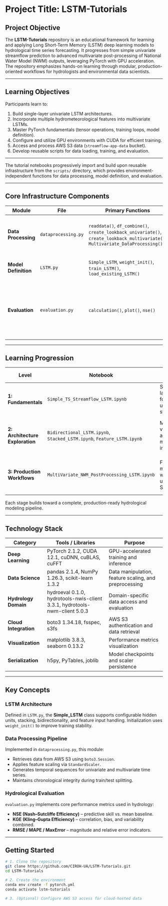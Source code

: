 # Project Title: **LSTM-Tutorials**

## Project Objective  
The **LSTM-Tutorials** repository is an educational framework for learning and applying Long Short-Term Memory (LSTM) deep learning models to hydrological time series forecasting. It progresses from simple univariate streamflow prediction to advanced multivariate post-processing of National Water Model (NWM) outputs, leveraging PyTorch with GPU acceleration. The repository emphasizes hands-on learning through modular, production-oriented workflows for hydrologists and environmental data scientists.  

---

## Learning Objectives  
Participants learn to:
1. Build single-layer univariate LSTM architectures.  
2. Incorporate multiple hydrometeorological features into multivariate LSTMs.  
3. Master PyTorch fundamentals (tensor operations, training loops, model definition).  
4. Configure and utilize GPU environments with CUDA for efficient training.  
5. Access and process AWS S3 data (`streamflow-app-data` bucket).  
6. Develop reusable scripts for data loading, training, and evaluation.  

---


The tutorial notebooks progressively import and build upon reusable infrastructure from the `scripts/` directory, which provides environment-independent functions for data processing, model definition, and evaluation.  

---

## Core Infrastructure Components  

| Module | File | Primary Functions | Purpose |
|--------|------|------------------|----------|
| **Data Processing** | `dataprocessing.py` | `readdata()`, `df_combine()`, `create_lookback_univariate()`, `create_lookback_multivariate()`, `Multivariate_DataProcessing()` | AWS S3 integration, feature scaling, sequence creation |
| **Model Definition** | `LSTM.py` | `Simple_LSTM`, `weight_init()`, `train_LSTM()`, `load_existing_LSTM()` | Model definition, training, and persistence |
| **Evaluation** | `evaluation.py` | `calculation()`, `plot()`, `nse()` | Hydrological metrics (NSE, KGE, RMSE, MAPE, MaxError), inverse scaling, visualization |

---

## Learning Progression  

| Level | Notebook | Focus | Key Concepts |
|--------|-----------|--------|---------------|
| **1: Fundamentals** | `Simple_TS_Streamflow_LSTM.ipynb` | Single-layer LSTM for univariate streamflow | PyTorch basics, CPU/GPU configuration |
| **2: Architecture Exploration** | `Bidirectional_LSTM.ipynb`, `Stacked_LSTM.ipynb`, `Feature_LSTM.ipynb` | Model variants and multivariate inputs | Bidirectional layers, stacked architectures, feature engineering |
| **3: Production Workflows** | `MultiVariate_NWM_PostProcessing_LSTM.ipynb` | Full multivariate workflow using AWS S3 data | Data integration, model training, performance evaluation |

Each stage builds toward a complete, production-ready hydrological modeling pipeline.

---

## Technology Stack  

| Category | Tools / Libraries | Purpose |
|-----------|-------------------|----------|
| **Deep Learning** | PyTorch 2.1.2, CUDA 12.1, cuDNN, cuBLAS, cuFFT | GPU-accelerated training and inference |
| **Data Science** | pandas 2.1.4, NumPy 1.26.3, scikit-learn 1.3.2 | Data manipulation, feature scaling, and preprocessing |
| **Hydrology Domain** | hydroeval 0.1.0, hydrotools-nwis-client 3.3.1, hydrotools-nwm-client 5.0.3 | Domain-specific data access and evaluation |
| **Cloud Integration** | boto3 1.34.18, fsspec, s3fs | AWS S3 authentication and data retrieval |
| **Visualization** | matplotlib 3.8.3, seaborn 0.13.2 | Performance metrics visualization |
| **Serialization** | h5py, PyTables, joblib | Model checkpoints and scaler persistence |

---

## Key Concepts  

### LSTM Architecture  
Defined in `LSTM.py`, the **Simple_LSTM** class supports configurable hidden units, stacking, bidirectionality, and feature input handling. Initialization uses `weight_init()` to improve training stability.

### Data Processing Pipeline  
Implemented in `dataprocessing.py`, this module:
- Retrieves data from AWS S3 using `boto3.Session`.  
- Applies feature scaling via `StandardScaler`.  
- Generates temporal sequences for univariate and multivariate time series.  
- Maintains chronological integrity during train/test splitting.  

### Hydrological Evaluation  
`evaluation.py` implements core performance metrics used in hydrology:
- **NSE (Nash–Sutcliffe Efficiency)** – predictive skill vs. mean baseline.  
- **KGE (Kling–Gupta Efficiency)** – correlation, bias, and variability combined.  
- **RMSE / MAPE / MaxError** – magnitude and relative error indicators.  

---

## Getting Started  

```bash
# 1. Clone the repository
git clone https://github.com/CIROH-UA/LSTM-Tutorials.git
cd LSTM-Tutorials

# 2. Create the environment
conda env create -f pytorch.yml
conda activate lstm-tutorials

# 3. (Optional) Configure AWS S3 access for cloud-hosted data
